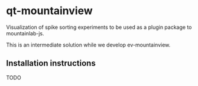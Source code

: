 # qt-mountainview

Visualization of spike sorting experiments to be used as a plugin package to mountainlab-js.

This is an intermediate solution while we develop ev-mountainview.

## Installation instructions

TODO


